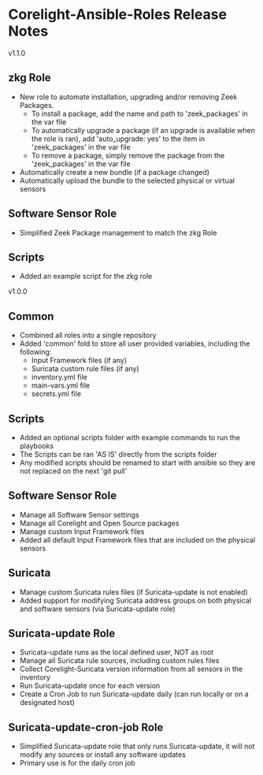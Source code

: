 # Corelight-Ansible-Roles Release Notes

v1.1.0

## zkg Role

- New role to automate installation, upgrading and/or removing Zeek Packages.
  - To install a package, add the name and path to 'zeek_packages' in the var file
  - To automatically upgrade a package (if an upgrade is available when the role is ran), add 'auto_upgrade: yes' to the item in 'zeek_packages' in the var file
  - To remove a package, simply remove the package from the 'zeek_packages' in the var file
- Automatically create a new bundle (if a package changed)
- Automatically upload the bundle to the selected physical or virtual sensors

## Software Sensor Role

- Simplified Zeek Package management to match the zkg Role

## Scripts

- Added an example script for the zkg role

v1.0.0

## Common

- Combined all roles into a single repository
- Added 'common' fold to store all user provided variables, including the following:
  - Input Framework files (if any)
  - Suricata custom rule files (if any)
  - inventory.yml file
  - main-vars.yml file
  - secrets.yml file

## Scripts

- Added an optional scripts folder with example commands to run the playbooks
- The Scripts can be ran 'AS IS' directly from the scripts folder
- Any modified scripts should be renamed to start with ansible so they are not replaced on the next 'git pull'

## Software Sensor Role

- Manage all Software Sensor settings
- Manage all Corelight and Open Source packages
- Manage custom Input Framework files
- Added all default Input Framework files that are included on the physical sensors

## Suricata

- Manage custom Suricata rules files (if Suricata-update is not enabled)
- Added support for modifying Suricata address groups on both physical and software sensors (via Suricata-update role)

## Suricata-update Role

- Suricata-update runs as the local defined user, NOT as root
- Manage all Suricata rule sources, including custom rules files
- Collect Corelight-Suricata version information from all sensors in the inventory
- Run Suricata-update once for each version
- Create a Cron Job to run Suricata-update daily (can run locally or on a designated host)

## Suricata-update-cron-job Role

- Simplified Suricata-update role that only runs Suricata-update, it will not modify any sources or install any software updates
- Primary use is for the daily cron job
